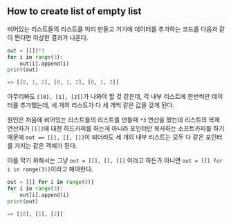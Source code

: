 

## How to create list of empty list



비어있는 리스트들의 리스트를 미리 만들고 거기에 데이터를 추가하는 코드를 다음과 같이 짠다면 이상한 결과가 나온다.

```python
out = [[]]*3
for i in range(3):
    out[i].append(i)
print(out)

=> [[0, 1, 2], [0, 1, 2], [0, 1, 2]]
```

아무리봐도 `[[0], [1], [2]]`가 나와야 할 것 같은데, 각 내부 리스트에 한번씩만 데이터를 추가했는데, 세 개의 리스트가 다 세 개씩 같은 값을 갖게 된다.  

원인은 처음에 비어있는 리스트들의 리스트를 만들때 `*3` 연산을 했는데 리스트의 복제 연산자가 `[[]]`에 대한 하드카피를 하는게 아니라 포인터만 복사하는 소프트카피를 하기 때문에 `out == [[], [], []]`이 되더라도 세 개의 내부 리스트는 모두 다 같은 포인터를 가지는 같은 객체가 된다.  

이를 막기 위해서는 그냥 `out = [[], [], []]` 이라고 하든가 아니면 `out = [[] for i in range(3)]`이라고 해야한다.

```python
out = [[] for i in range(3)]
for i in range(3):
    out[i].append(i)
print(out)

=> [[0], [1], [2]]
```





